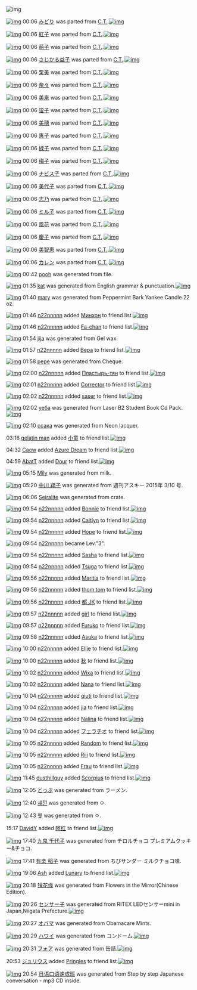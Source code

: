 ![img](http://gdrive-cdn.herokuapp.com/537b65a5bc09f0000721dda7/512px-barcode.png)

[![img](http://www.deviantsart.com/20hnspf.png)](http://www.barcodekanojo.com/kanojo/2834314/%E3%81%BF%E3%81%A9%E3%82%8A) 00:06 [みどり](http://www.barcodekanojo.com/kanojo/2834314/%E3%81%BF%E3%81%A9%E3%82%8A) was parted from [C.T.](http://www.barcodekanojo.com/kanojo/2834314/%E3%81%BF%E3%81%A9%E3%82%8A).[![img](http://www.deviantsart.com/fhrc6a.jpeg)](http://www.barcodekanojo.com/user/272165/C.T.) 

[![img](http://www.deviantsart.com/7n7u42.png)](http://www.barcodekanojo.com/kanojo/2844420/%E7%B4%85%E5%AD%90) 00:06 [紅子](http://www.barcodekanojo.com/kanojo/2844420/%E7%B4%85%E5%AD%90) was parted from [C.T.](http://www.barcodekanojo.com/kanojo/2844420/%E7%B4%85%E5%AD%90).[![img](http://www.deviantsart.com/fhrc6a.jpeg)](http://www.barcodekanojo.com/user/272165/C.T.) 

[![img](http://www.deviantsart.com/37m5gll.png)](http://www.barcodekanojo.com/kanojo/2865604/%E8%90%8C%E5%AD%90) 00:06 [萌子](http://www.barcodekanojo.com/kanojo/2865604/%E8%90%8C%E5%AD%90) was parted from [C.T.](http://www.barcodekanojo.com/kanojo/2865604/%E8%90%8C%E5%AD%90).[![img](http://www.deviantsart.com/fhrc6a.jpeg)](http://www.barcodekanojo.com/user/272165/C.T.) 

[![img](http://www.deviantsart.com/37u0hgg.png)](http://www.barcodekanojo.com/kanojo/205692/%E3%81%95%E3%81%98%E3%81%8B%E3%82%8B%E7%9B%8A%E5%AD%90) 00:06 [さじかる益子](http://www.barcodekanojo.com/kanojo/205692/%E3%81%95%E3%81%98%E3%81%8B%E3%82%8B%E7%9B%8A%E5%AD%90) was parted from [C.T.](http://www.barcodekanojo.com/kanojo/205692/%E3%81%95%E3%81%98%E3%81%8B%E3%82%8B%E7%9B%8A%E5%AD%90).[![img](http://www.deviantsart.com/fhrc6a.jpeg)](http://www.barcodekanojo.com/user/272165/C.T.) 

[![img](http://www.deviantsart.com/6guiv2.png)](http://www.barcodekanojo.com/kanojo/2885644/%E6%A0%97%E7%BE%8E) 00:06 [栗美](http://www.barcodekanojo.com/kanojo/2885644/%E6%A0%97%E7%BE%8E) was parted from [C.T.](http://www.barcodekanojo.com/kanojo/2885644/%E6%A0%97%E7%BE%8E).[![img](http://www.deviantsart.com/fhrc6a.jpeg)](http://www.barcodekanojo.com/user/272165/C.T.) 

[![img](http://www.deviantsart.com/3radhgs.png)](http://www.barcodekanojo.com/kanojo/2896462/%E5%A5%88%E3%80%85) 00:06 [奈々](http://www.barcodekanojo.com/kanojo/2896462/%E5%A5%88%E3%80%85) was parted from [C.T.](http://www.barcodekanojo.com/kanojo/2896462/%E5%A5%88%E3%80%85).[![img](http://www.deviantsart.com/fhrc6a.jpeg)](http://www.barcodekanojo.com/user/272165/C.T.) 

[![img](http://www.deviantsart.com/2krgsia.png)](http://www.barcodekanojo.com/kanojo/2899027/%E7%BE%8E%E6%9D%A5) 00:06 [美来](http://www.barcodekanojo.com/kanojo/2899027/%E7%BE%8E%E6%9D%A5) was parted from [C.T.](http://www.barcodekanojo.com/kanojo/2899027/%E7%BE%8E%E6%9D%A5).[![img](http://www.deviantsart.com/fhrc6a.jpeg)](http://www.barcodekanojo.com/user/272165/C.T.) 

[![img](http://www.deviantsart.com/h2l66l.png)](http://www.barcodekanojo.com/kanojo/2692113/%E8%9B%8D%E5%AD%90) 00:06 [蛍子](http://www.barcodekanojo.com/kanojo/2692113/%E8%9B%8D%E5%AD%90) was parted from [C.T.](http://www.barcodekanojo.com/kanojo/2692113/%E8%9B%8D%E5%AD%90).[![img](http://www.deviantsart.com/fhrc6a.jpeg)](http://www.barcodekanojo.com/user/272165/C.T.) 

[![img](http://www.deviantsart.com/25ec6a9.png)](http://www.barcodekanojo.com/kanojo/2913964/%E7%BE%8E%E7%A9%82) 00:06 [美穂](http://www.barcodekanojo.com/kanojo/2913964/%E7%BE%8E%E7%A9%82) was parted from [C.T.](http://www.barcodekanojo.com/kanojo/2913964/%E7%BE%8E%E7%A9%82).[![img](http://www.deviantsart.com/fhrc6a.jpeg)](http://www.barcodekanojo.com/user/272165/C.T.) 

[![img](http://www.deviantsart.com/10um64k.png)](http://www.barcodekanojo.com/kanojo/2718234/%E6%83%A0%E5%AD%90) 00:06 [惠子](http://www.barcodekanojo.com/kanojo/2718234/%E6%83%A0%E5%AD%90) was parted from [C.T.](http://www.barcodekanojo.com/kanojo/2718234/%E6%83%A0%E5%AD%90).[![img](http://www.deviantsart.com/fhrc6a.jpeg)](http://www.barcodekanojo.com/user/272165/C.T.) 

[![img](http://www.deviantsart.com/mlj41u.png)](http://www.barcodekanojo.com/kanojo/2710257/%E7%B7%91%E5%AD%90) 00:06 [緑子](http://www.barcodekanojo.com/kanojo/2710257/%E7%B7%91%E5%AD%90) was parted from [C.T.](http://www.barcodekanojo.com/kanojo/2710257/%E7%B7%91%E5%AD%90).[![img](http://www.deviantsart.com/fhrc6a.jpeg)](http://www.barcodekanojo.com/user/272165/C.T.) 

[![img](http://www.deviantsart.com/flinm9.png)](http://www.barcodekanojo.com/kanojo/2665588/%E6%A2%85%E5%AD%90) 00:06 [梅子](http://www.barcodekanojo.com/kanojo/2665588/%E6%A2%85%E5%AD%90) was parted from [C.T.](http://www.barcodekanojo.com/kanojo/2665588/%E6%A2%85%E5%AD%90).[![img](http://www.deviantsart.com/fhrc6a.jpeg)](http://www.barcodekanojo.com/user/272165/C.T.) 

[![img](http://www.deviantsart.com/12p0ae7.png)](http://www.barcodekanojo.com/kanojo/21505/%E3%83%8A%E3%83%93%E3%82%B9%E5%AD%90) 00:06 [ナビス子](http://www.barcodekanojo.com/kanojo/21505/%E3%83%8A%E3%83%93%E3%82%B9%E5%AD%90) was parted from [C.T.](http://www.barcodekanojo.com/kanojo/21505/%E3%83%8A%E3%83%93%E3%82%B9%E5%AD%90).[![img](http://www.deviantsart.com/fhrc6a.jpeg)](http://www.barcodekanojo.com/user/272165/C.T.) 

[![img](http://www.deviantsart.com/3741nh0.png)](http://www.barcodekanojo.com/kanojo/2559702/%E7%BE%8E%E4%BB%A3%E5%AD%90) 00:06 [美代子](http://www.barcodekanojo.com/kanojo/2559702/%E7%BE%8E%E4%BB%A3%E5%AD%90) was parted from [C.T.](http://www.barcodekanojo.com/kanojo/2559702/%E7%BE%8E%E4%BB%A3%E5%AD%90).[![img](http://www.deviantsart.com/fhrc6a.jpeg)](http://www.barcodekanojo.com/user/272165/C.T.) 

[![img](http://www.deviantsart.com/1562n6k.png)](http://www.barcodekanojo.com/kanojo/2844484/%E5%BF%97%E4%B9%83) 00:06 [志乃](http://www.barcodekanojo.com/kanojo/2844484/%E5%BF%97%E4%B9%83) was parted from [C.T.](http://www.barcodekanojo.com/kanojo/2844484/%E5%BF%97%E4%B9%83).[![img](http://www.deviantsart.com/fhrc6a.jpeg)](http://www.barcodekanojo.com/user/272165/C.T.) 

[![img](http://www.deviantsart.com/34rhr0a.png)](http://www.barcodekanojo.com/kanojo/2831496/%E3%83%9F%E3%83%AB%E5%AD%90) 00:06 [ミル子](http://www.barcodekanojo.com/kanojo/2831496/%E3%83%9F%E3%83%AB%E5%AD%90) was parted from [C.T.](http://www.barcodekanojo.com/kanojo/2831496/%E3%83%9F%E3%83%AB%E5%AD%90).[![img](http://www.deviantsart.com/fhrc6a.jpeg)](http://www.barcodekanojo.com/user/272165/C.T.) 

[![img](http://www.deviantsart.com/5k242d.png)](http://www.barcodekanojo.com/kanojo/2825427/%E9%A2%A8%E8%8A%B1) 00:06 [風花](http://www.barcodekanojo.com/kanojo/2825427/%E9%A2%A8%E8%8A%B1) was parted from [C.T.](http://www.barcodekanojo.com/kanojo/2825427/%E9%A2%A8%E8%8A%B1).[![img](http://www.deviantsart.com/fhrc6a.jpeg)](http://www.barcodekanojo.com/user/272165/C.T.) 

[![img](http://www.deviantsart.com/hpla1q.png)](http://www.barcodekanojo.com/kanojo/2822014/%E6%85%B6%E5%AD%90) 00:06 [慶子](http://www.barcodekanojo.com/kanojo/2822014/%E6%85%B6%E5%AD%90) was parted from [C.T.](http://www.barcodekanojo.com/kanojo/2822014/%E6%85%B6%E5%AD%90).[![img](http://www.deviantsart.com/fhrc6a.jpeg)](http://www.barcodekanojo.com/user/272165/C.T.) 

[![img](http://www.deviantsart.com/3se0l7h.png)](http://www.barcodekanojo.com/kanojo/2522498/%E7%BE%8E%E6%99%BA%E6%81%B5) 00:06 [美智恵](http://www.barcodekanojo.com/kanojo/2522498/%E7%BE%8E%E6%99%BA%E6%81%B5) was parted from [C.T.](http://www.barcodekanojo.com/kanojo/2522498/%E7%BE%8E%E6%99%BA%E6%81%B5).[![img](http://www.deviantsart.com/fhrc6a.jpeg)](http://www.barcodekanojo.com/user/272165/C.T.) 

[![img](http://www.deviantsart.com/3ul1jna.png)](http://www.barcodekanojo.com/kanojo/2365663/%E3%82%AB%E3%83%AC%E3%83%B3) 00:06 [カレン](http://www.barcodekanojo.com/kanojo/2365663/%E3%82%AB%E3%83%AC%E3%83%B3) was parted from [C.T.](http://www.barcodekanojo.com/kanojo/2365663/%E3%82%AB%E3%83%AC%E3%83%B3).[![img](http://www.deviantsart.com/fhrc6a.jpeg)](http://www.barcodekanojo.com/user/272165/C.T.) 

[![img](http://www.deviantsart.com/1fglml3.png)](http://www.barcodekanojo.com/kanojo/3193027/pooh) 00:42 [pooh](http://www.barcodekanojo.com/kanojo/3193027/pooh) was generated from file.

[![img](http://www.deviantsart.com/1in5hta.png)](http://www.barcodekanojo.com/kanojo/3193028/kat) 01:35 [kat](http://www.barcodekanojo.com/kanojo/3193028/kat) was generated from English grammar &amp; punctuation.[![img](http://www.deviantsart.com/1905ro3.jpeg)](http://www.barcodekanojo.com/product_images/barcode/6018611/1424882057/50x50xEnglish,P20grammar,P20,P26,P20punctuation.jpg,qw=88,ah=88.pagespeed.ic.uLjzq01Zf5.jpg) 

[![img](http://www.deviantsart.com/2d43pc9.png)](http://www.barcodekanojo.com/kanojo/3193029/mary) 01:40 [mary](http://www.barcodekanojo.com/kanojo/3193029/mary) was generated from Peppermint Bark Yankee Candle 22 oz.

[![img](http://www.deviantsart.com/r7fcp0.jpeg)](http://www.barcodekanojo.com/user/419331/n22nnnnn) 01:46 [n22nnnnn](http://www.barcodekanojo.com/user/419331/n22nnnnn) added [Минхон](http://www.barcodekanojo.com/kanojo/2836970/%D0%9C%D0%B8%D0%BD%D1%85%D0%BE%D0%BD) to friend list.[![img](http://www.deviantsart.com/2e85agp.png)](http://www.barcodekanojo.com/kanojo/2836970/%D0%9C%D0%B8%D0%BD%D1%85%D0%BE%D0%BD) 

[![img](http://www.deviantsart.com/r7fcp0.jpeg)](http://www.barcodekanojo.com/user/419331/n22nnnnn) 01:46 [n22nnnnn](http://www.barcodekanojo.com/user/419331/n22nnnnn) added [Fa-chan](http://www.barcodekanojo.com/kanojo/2622924/Fa-chan) to friend list.[![img](http://www.deviantsart.com/2r7o9uo.png)](http://www.barcodekanojo.com/kanojo/2622924/Fa-chan) 

[![img](http://www.deviantsart.com/3t19q7d.png)](http://www.barcodekanojo.com/kanojo/3193030/jija) 01:54 [jija](http://www.barcodekanojo.com/kanojo/3193030/jija) was generated from Gel wax.

[![img](http://www.deviantsart.com/r7fcp0.jpeg)](http://www.barcodekanojo.com/user/419331/n22nnnnn) 01:57 [n22nnnnn](http://www.barcodekanojo.com/user/419331/n22nnnnn) added [Вера](http://www.barcodekanojo.com/kanojo/2555299/%D0%92%D0%B5%D1%80%D0%B0) to friend list.[![img](http://www.deviantsart.com/l846i6.png)](http://www.barcodekanojo.com/kanojo/2555299/%D0%92%D0%B5%D1%80%D0%B0) 

[![img](http://www.deviantsart.com/1n90nna.png)](http://www.barcodekanojo.com/kanojo/3193031/pepe) 01:58 [pepe](http://www.barcodekanojo.com/kanojo/3193031/pepe) was generated from Cheque.

[![img](http://www.deviantsart.com/r7fcp0.jpeg)](http://www.barcodekanojo.com/user/419331/n22nnnnn) 02:00 [n22nnnnn](http://www.barcodekanojo.com/user/419331/n22nnnnn) added [Пластырь-тян](http://www.barcodekanojo.com/kanojo/2578366/%D0%9F%D0%BB%D0%B0%D1%81%D1%82%D1%8B%D1%80%D1%8C-%D1%82%D1%8F%D0%BD) to friend list.[![img](http://www.deviantsart.com/2ctuk8s.png)](http://www.barcodekanojo.com/kanojo/2578366/%D0%9F%D0%BB%D0%B0%D1%81%D1%82%D1%8B%D1%80%D1%8C-%D1%82%D1%8F%D0%BD) 

[![img](http://www.deviantsart.com/r7fcp0.jpeg)](http://www.barcodekanojo.com/user/419331/n22nnnnn) 02:01 [n22nnnnn](http://www.barcodekanojo.com/user/419331/n22nnnnn) added [Corrector](http://www.barcodekanojo.com/kanojo/3117988/Corrector) to friend list.[![img](http://www.deviantsart.com/3d00k2c.png)](http://www.barcodekanojo.com/kanojo/3117988/Corrector) 

[![img](http://www.deviantsart.com/r7fcp0.jpeg)](http://www.barcodekanojo.com/user/419331/n22nnnnn) 02:02 [n22nnnnn](http://www.barcodekanojo.com/user/419331/n22nnnnn) added [saser](http://www.barcodekanojo.com/kanojo/3193011/saser) to friend list.[![img](http://www.deviantsart.com/1mipm5k.png)](http://www.barcodekanojo.com/kanojo/3193011/saser) 

[![img](http://www.deviantsart.com/3bs9m1v.png)](http://www.barcodekanojo.com/kanojo/3193032/%D1%83%D0%B5%D0%B1%D0%B0) 02:02 [уеба](http://www.barcodekanojo.com/kanojo/3193032/%D1%83%D0%B5%D0%B1%D0%B0) was generated from Laser B2 Student Book Cd Pack.[![img](http://www.deviantsart.com/3l1gtga.jpeg)](http://www.barcodekanojo.com/product_images/barcode/6018621/1424883746/Laser%20B2%20Student%20Book%20Cd%20Pack.jpg) 

[![img](http://www.deviantsart.com/2k292af.png)](http://www.barcodekanojo.com/kanojo/3193033/%D1%81%D1%81%D0%B0%D0%BA%D0%B0) 02:10 [ссака](http://www.barcodekanojo.com/kanojo/3193033/%D1%81%D1%81%D0%B0%D0%BA%D0%B0) was generated from Neon lacquer.

03:16 [gelatin man](http://www.barcodekanojo.com/user/500336/gelatin%20man) added [小童](http://www.barcodekanojo.com/kanojo/2528113/%E5%B0%8F%E7%AB%A5) to friend list.[![img](http://www.deviantsart.com/2fjhen0.png)](http://www.barcodekanojo.com/kanojo/2528113/%E5%B0%8F%E7%AB%A5) 

04:32 [Caow](http://www.barcodekanojo.com/user/459545/Caow) added [Azure Dream](http://www.barcodekanojo.com/kanojo/2981984/Azure%20Dream) to friend list.[![img](http://www.deviantsart.com/tf904s.png)](http://www.barcodekanojo.com/kanojo/2981984/Azure%20Dream) 

04:59 [AbatT](http://www.barcodekanojo.com/user/500337/AbatT) added [Dour](http://www.barcodekanojo.com/kanojo/2490604/Dour) to friend list.[![img](http://www.deviantsart.com/374o6tl.png)](http://www.barcodekanojo.com/kanojo/2490604/Dour) 

[![img](http://www.deviantsart.com/1ehdhs4.png)](http://www.barcodekanojo.com/kanojo/3193034/Mily) 05:15 [Mily](http://www.barcodekanojo.com/kanojo/3193034/Mily) was generated from milk.

[![img](http://www.deviantsart.com/vgmva8.png)](http://www.barcodekanojo.com/kanojo/3193035/%E4%B8%AD%E5%B7%9D%20%E7%BF%94%E5%AD%90) 05:20 [中川 翔子](http://www.barcodekanojo.com/kanojo/3193035/%E4%B8%AD%E5%B7%9D%20%E7%BF%94%E5%AD%90) was generated from 週刊アスキー 2015年 3/10 号.

[![img](http://www.deviantsart.com/1sggpqk.png)](http://www.barcodekanojo.com/kanojo/3193036/Seiralite) 06:06 [Seiralite](http://www.barcodekanojo.com/kanojo/3193036/Seiralite) was generated from crate.

[![img](http://www.deviantsart.com/r7fcp0.jpeg)](http://www.barcodekanojo.com/user/419331/n22nnnnn) 09:54 [n22nnnnn](http://www.barcodekanojo.com/user/419331/n22nnnnn) added [Bonnie](http://www.barcodekanojo.com/kanojo/2610566/Bonnie) to friend list.[![img](http://www.deviantsart.com/3lae0i1.png)](http://www.barcodekanojo.com/kanojo/2610566/Bonnie) 

[![img](http://www.deviantsart.com/r7fcp0.jpeg)](http://www.barcodekanojo.com/user/419331/n22nnnnn) 09:54 [n22nnnnn](http://www.barcodekanojo.com/user/419331/n22nnnnn) added [Caitlyn](http://www.barcodekanojo.com/kanojo/2610570/Caitlyn) to friend list.[![img](http://www.deviantsart.com/182gd4o.png)](http://www.barcodekanojo.com/kanojo/2610570/Caitlyn) 

[![img](http://www.deviantsart.com/r7fcp0.jpeg)](http://www.barcodekanojo.com/user/419331/n22nnnnn) 09:54 [n22nnnnn](http://www.barcodekanojo.com/user/419331/n22nnnnn) added [Hope](http://www.barcodekanojo.com/kanojo/3001916/Hope) to friend list.[![img](http://www.deviantsart.com/1br6ve0.png)](http://www.barcodekanojo.com/kanojo/3001916/Hope) 

[![img](http://www.deviantsart.com/r7fcp0.jpeg)](http://www.barcodekanojo.com/user/419331/n22nnnnn) 09:54 [n22nnnnn](http://www.barcodekanojo.com/user/419331/n22nnnnn) became Lev."3".

[![img](http://www.deviantsart.com/r7fcp0.jpeg)](http://www.barcodekanojo.com/user/419331/n22nnnnn) 09:54 [n22nnnnn](http://www.barcodekanojo.com/user/419331/n22nnnnn) added [Sasha](http://www.barcodekanojo.com/kanojo/2610564/Sasha) to friend list.[![img](http://www.deviantsart.com/32sbsag.png)](http://www.barcodekanojo.com/kanojo/2610564/Sasha) 

[![img](http://www.deviantsart.com/r7fcp0.jpeg)](http://www.barcodekanojo.com/user/419331/n22nnnnn) 09:54 [n22nnnnn](http://www.barcodekanojo.com/user/419331/n22nnnnn) added [Tsuga](http://www.barcodekanojo.com/kanojo/2608565/Tsuga) to friend list.[![img](http://www.deviantsart.com/22omka8.png)](http://www.barcodekanojo.com/kanojo/2608565/Tsuga) 

[![img](http://www.deviantsart.com/r7fcp0.jpeg)](http://www.barcodekanojo.com/user/419331/n22nnnnn) 09:56 [n22nnnnn](http://www.barcodekanojo.com/user/419331/n22nnnnn) added [Maritia](http://www.barcodekanojo.com/kanojo/2591761/Maritia) to friend list.[![img](http://www.deviantsart.com/qi2aal.png)](http://www.barcodekanojo.com/kanojo/2591761/Maritia) 

[![img](http://www.deviantsart.com/r7fcp0.jpeg)](http://www.barcodekanojo.com/user/419331/n22nnnnn) 09:56 [n22nnnnn](http://www.barcodekanojo.com/user/419331/n22nnnnn) added [thom tom](http://www.barcodekanojo.com/kanojo/2591775/thom%20tom) to friend list.[![img](http://www.deviantsart.com/82v11t.png)](http://www.barcodekanojo.com/kanojo/2591775/thom%20tom) 

[![img](http://www.deviantsart.com/r7fcp0.jpeg)](http://www.barcodekanojo.com/user/419331/n22nnnnn) 09:56 [n22nnnnn](http://www.barcodekanojo.com/user/419331/n22nnnnn) added [都 JK](http://www.barcodekanojo.com/kanojo/2615611/%E9%83%BD%20JK) to friend list.[![img](http://www.deviantsart.com/3ksjgeh.png)](http://www.barcodekanojo.com/kanojo/2615611/%E9%83%BD%20JK) 

[![img](http://www.deviantsart.com/r7fcp0.jpeg)](http://www.barcodekanojo.com/user/419331/n22nnnnn) 09:57 [n22nnnnn](http://www.barcodekanojo.com/user/419331/n22nnnnn) added [girl](http://www.barcodekanojo.com/kanojo/2868021/girl) to friend list.[![img](http://www.deviantsart.com/saf60r.png)](http://www.barcodekanojo.com/kanojo/2868021/girl) 

[![img](http://www.deviantsart.com/r7fcp0.jpeg)](http://www.barcodekanojo.com/user/419331/n22nnnnn) 09:57 [n22nnnnn](http://www.barcodekanojo.com/user/419331/n22nnnnn) added [Furuko](http://www.barcodekanojo.com/kanojo/2481151/Furuko) to friend list.[![img](http://www.deviantsart.com/15gguvb.png)](http://www.barcodekanojo.com/kanojo/2481151/Furuko) 

[![img](http://www.deviantsart.com/r7fcp0.jpeg)](http://www.barcodekanojo.com/user/419331/n22nnnnn) 09:58 [n22nnnnn](http://www.barcodekanojo.com/user/419331/n22nnnnn) added [Asuka](http://www.barcodekanojo.com/kanojo/2596078/Asuka) to friend list.[![img](http://www.deviantsart.com/m8tkgv.png)](http://www.barcodekanojo.com/kanojo/2596078/Asuka) 

[![img](http://www.deviantsart.com/r7fcp0.jpeg)](http://www.barcodekanojo.com/user/419331/n22nnnnn) 10:00 [n22nnnnn](http://www.barcodekanojo.com/user/419331/n22nnnnn) added [Ellie](http://www.barcodekanojo.com/kanojo/2754241/Ellie) to friend list.[![img](http://www.deviantsart.com/1tmu3om.png)](http://www.barcodekanojo.com/kanojo/2754241/Ellie) 

[![img](http://www.deviantsart.com/r7fcp0.jpeg)](http://www.barcodekanojo.com/user/419331/n22nnnnn) 10:00 [n22nnnnn](http://www.barcodekanojo.com/user/419331/n22nnnnn) added [秋](http://www.barcodekanojo.com/kanojo/1849241/%E7%A7%8B) to friend list.[![img](http://www.deviantsart.com/2hnt14h.png)](http://www.barcodekanojo.com/kanojo/1849241/%E7%A7%8B) 

[![img](http://www.deviantsart.com/r7fcp0.jpeg)](http://www.barcodekanojo.com/user/419331/n22nnnnn) 10:02 [n22nnnnn](http://www.barcodekanojo.com/user/419331/n22nnnnn) added [Wixa](http://www.barcodekanojo.com/kanojo/2505448/Wixa) to friend list.[![img](http://www.deviantsart.com/3f8n0ci.png)](http://www.barcodekanojo.com/kanojo/2505448/Wixa) 

[![img](http://www.deviantsart.com/r7fcp0.jpeg)](http://www.barcodekanojo.com/user/419331/n22nnnnn) 10:02 [n22nnnnn](http://www.barcodekanojo.com/user/419331/n22nnnnn) added [Nana](http://www.barcodekanojo.com/kanojo/1878474/Nana) to friend list.[![img](http://www.deviantsart.com/2ima901.png)](http://www.barcodekanojo.com/kanojo/1878474/Nana) 

[![img](http://www.deviantsart.com/r7fcp0.jpeg)](http://www.barcodekanojo.com/user/419331/n22nnnnn) 10:04 [n22nnnnn](http://www.barcodekanojo.com/user/419331/n22nnnnn) added [qiuti](http://www.barcodekanojo.com/kanojo/2867988/qiuti) to friend list.[![img](http://www.deviantsart.com/3g7fs73.png)](http://www.barcodekanojo.com/kanojo/2867988/qiuti) 

[![img](http://www.deviantsart.com/r7fcp0.jpeg)](http://www.barcodekanojo.com/user/419331/n22nnnnn) 10:04 [n22nnnnn](http://www.barcodekanojo.com/user/419331/n22nnnnn) added [jia](http://www.barcodekanojo.com/kanojo/2762185/jia) to friend list.[![img](http://www.deviantsart.com/3tclcv3.png)](http://www.barcodekanojo.com/kanojo/2762185/jia) 

[![img](http://www.deviantsart.com/r7fcp0.jpeg)](http://www.barcodekanojo.com/user/419331/n22nnnnn) 10:04 [n22nnnnn](http://www.barcodekanojo.com/user/419331/n22nnnnn) added [Nalina](http://www.barcodekanojo.com/kanojo/2602593/Nalina) to friend list.[![img](http://www.deviantsart.com/1lcghpn.png)](http://www.barcodekanojo.com/kanojo/2602593/Nalina) 

[![img](http://www.deviantsart.com/r7fcp0.jpeg)](http://www.barcodekanojo.com/user/419331/n22nnnnn) 10:04 [n22nnnnn](http://www.barcodekanojo.com/user/419331/n22nnnnn) added [フェラチオ](http://www.barcodekanojo.com/kanojo/2774862/%E3%83%95%E3%82%A7%E3%83%A9%E3%83%81%E3%82%AA) to friend list.[![img](http://www.deviantsart.com/kgjp23.png)](http://www.barcodekanojo.com/kanojo/2774862/%E3%83%95%E3%82%A7%E3%83%A9%E3%83%81%E3%82%AA) 

[![img](http://www.deviantsart.com/r7fcp0.jpeg)](http://www.barcodekanojo.com/user/419331/n22nnnnn) 10:05 [n22nnnnn](http://www.barcodekanojo.com/user/419331/n22nnnnn) added [Random](http://www.barcodekanojo.com/kanojo/2591338/Random) to friend list.[![img](http://www.deviantsart.com/3u56em6.png)](http://www.barcodekanojo.com/kanojo/2591338/Random) 

[![img](http://www.deviantsart.com/r7fcp0.jpeg)](http://www.barcodekanojo.com/user/419331/n22nnnnn) 10:05 [n22nnnnn](http://www.barcodekanojo.com/user/419331/n22nnnnn) added [Riii](http://www.barcodekanojo.com/kanojo/2614770/Riii) to friend list.[![img](http://www.deviantsart.com/1lttk3u.png)](http://www.barcodekanojo.com/kanojo/2614770/Riii) 

[![img](http://www.deviantsart.com/r7fcp0.jpeg)](http://www.barcodekanojo.com/user/419331/n22nnnnn) 10:05 [n22nnnnn](http://www.barcodekanojo.com/user/419331/n22nnnnn) added [Frau](http://www.barcodekanojo.com/kanojo/2590049/Frau) to friend list.[![img](http://www.deviantsart.com/188gguj.png)](http://www.barcodekanojo.com/kanojo/2590049/Frau) 

[![img](http://www.deviantsart.com/1qoldpu.jpeg)](http://www.barcodekanojo.com/user/382190/dusthillguy) 11:45 [dusthillguy](http://www.barcodekanojo.com/user/382190/dusthillguy) added [Scorpius](http://www.barcodekanojo.com/kanojo/1832525/Scorpius) to friend list.[![img](http://www.deviantsart.com/9ptau3.png)](http://www.barcodekanojo.com/kanojo/1832525/Scorpius) 

[![img](http://www.deviantsart.com/336hop3.png)](http://www.barcodekanojo.com/kanojo/3193037/%E3%81%A8%E3%81%A3%E3%81%B7) 12:05 [とっぷ](http://www.barcodekanojo.com/kanojo/3193037/%E3%81%A8%E3%81%A3%E3%81%B7) was generated from ラーメン.

[![img](http://www.deviantsart.com/1flp863.png)](http://www.barcodekanojo.com/kanojo/3193038/%EC%84%80%EB%82%80) 12:40 [섀낀](http://www.barcodekanojo.com/kanojo/3193038/%EC%84%80%EB%82%80) was generated from ㅇ.

[![img](http://www.deviantsart.com/9tphtq.png)](http://www.barcodekanojo.com/kanojo/3193039/%EC%B7%9F) 12:43 [췟](http://www.barcodekanojo.com/kanojo/3193039/%EC%B7%9F) was generated from ㅇ.

15:17 [DavidY](http://www.barcodekanojo.com/user/500340/DavidY) added [阿红](http://www.barcodekanojo.com/kanojo/1447766/%E9%98%BF%E7%BA%A2) to friend list.[![img](http://www.deviantsart.com/29viafu.png)](http://www.barcodekanojo.com/kanojo/1447766/%E9%98%BF%E7%BA%A2) 

[![img](http://www.deviantsart.com/3aelmcu.png)](http://www.barcodekanojo.com/kanojo/3193040/%E4%B9%9D%E9%AC%BC%20%E5%8D%83%E4%BB%A3%E5%AD%90) 17:40 [九鬼 千代子](http://www.barcodekanojo.com/kanojo/3193040/%E4%B9%9D%E9%AC%BC%20%E5%8D%83%E4%BB%A3%E5%AD%90) was generated from チロルチョコ プレミアムクッキー&amp;チョコ.

[![img](http://www.deviantsart.com/1l5mshr.png)](http://www.barcodekanojo.com/kanojo/3193041/%E6%9C%89%E6%A5%BD%20%E7%A8%B2%E5%AD%90) 17:41 [有楽 稲子](http://www.barcodekanojo.com/kanojo/3193041/%E6%9C%89%E6%A5%BD%20%E7%A8%B2%E5%AD%90) was generated from ちびサンダー ミルクチョコ味.

[![img](http://www.deviantsart.com/20001e5.jpeg)](http://www.barcodekanojo.com/user/500312/Ash) 19:06 [Ash](http://www.barcodekanojo.com/user/500312/Ash) added [Lunary](http://www.barcodekanojo.com/kanojo/2661890/Lunary) to friend list.[![img](http://www.deviantsart.com/3du6ium.png)](http://www.barcodekanojo.com/kanojo/2661890/Lunary) 

[![img](http://www.deviantsart.com/1coi7u0.png)](http://www.barcodekanojo.com/kanojo/3193042/%E9%95%9C%E8%8A%B1%E7%BC%98) 20:18 [镜花缘](http://www.barcodekanojo.com/kanojo/3193042/%E9%95%9C%E8%8A%B1%E7%BC%98) was generated from Flowers in the Mirror(Chinese Edition).

[![img](http://www.deviantsart.com/1pv4fkv.png)](http://www.barcodekanojo.com/kanojo/3193043/%E3%82%BB%E3%83%B3%E3%82%B5%E3%83%BC%E5%AD%90) 20:26 [センサー子](http://www.barcodekanojo.com/kanojo/3193043/%E3%82%BB%E3%83%B3%E3%82%B5%E3%83%BC%E5%AD%90) was generated from RITEX LEDセンサーmini in Japan,Niigata Prefecture.[![img](http://www.deviantsart.com/2rdt6sb.jpeg)](http://www.barcodekanojo.com/product_images/barcode/6018660/1424949926/RITEX%20LED%E3%82%BB%E3%83%B3%E3%82%B5%E3%83%BCmini.jpg) 

[![img](http://www.deviantsart.com/20qif0j.png)](http://www.barcodekanojo.com/kanojo/3193044/%E3%82%AA%E3%83%90%E3%83%9E) 20:27 [オバマ](http://www.barcodekanojo.com/kanojo/3193044/%E3%82%AA%E3%83%90%E3%83%9E) was generated from Obamacare Mints.

[![img](http://www.deviantsart.com/1193med.png)](http://www.barcodekanojo.com/kanojo/3193045/%E3%83%8F%E3%83%AF%E3%82%A4) 20:29 [ハワイ](http://www.barcodekanojo.com/kanojo/3193045/%E3%83%8F%E3%83%AF%E3%82%A4) was generated from コンドーム.[![img](http://www.deviantsart.com/1b41ef6.jpeg)](http://www.barcodekanojo.com/product_images/barcode/6018662/1424950149/50x50x,PE3,P82,PB3,PE3,P83,PB3,PE3,P83,P89,PE3,P83,PBC,PE3,P83,PA0.jpg,qw=88,ah=88.pagespeed.ic.otZLCbXIdD.jpg) 

[![img](http://www.deviantsart.com/2lfsden.png)](http://www.barcodekanojo.com/kanojo/3193046/%E3%83%95%E3%82%A9%E3%82%A2) 20:31 [フォア](http://www.barcodekanojo.com/kanojo/3193046/%E3%83%95%E3%82%A9%E3%82%A2) was generated from 缶詰.[![img](http://www.deviantsart.com/1vp0nti.jpeg)](http://www.barcodekanojo.com/product_images/barcode/6018663/1424950262/50x50x,PE7,PBC,PB6,PE8,PA9,PB0.jpg,qw=88,ah=88.pagespeed.ic.HbpD5SepKg.jpg) 

20:53 [ジュリウス](http://www.barcodekanojo.com/user/500346/%E3%82%B8%E3%83%A5%E3%83%AA%E3%82%A6%E3%82%B9) added [Pringles](http://www.barcodekanojo.com/kanojo/2429614/Pringles) to friend list.[![img](http://www.deviantsart.com/123si4u.png)](http://www.barcodekanojo.com/kanojo/2429614/Pringles) 

[![img](http://www.deviantsart.com/175sop6.png)](http://www.barcodekanojo.com/kanojo/3193047/%E6%97%A5%E8%AF%AD%E5%8F%A3%E8%AF%AD%E9%80%9F%E6%88%90%E7%8F%AD) 20:54 [日语口语速成班](http://www.barcodekanojo.com/kanojo/3193047/%E6%97%A5%E8%AF%AD%E5%8F%A3%E8%AF%AD%E9%80%9F%E6%88%90%E7%8F%AD) was generated from Step by step Japanese conversation - mp3 CD inside.

